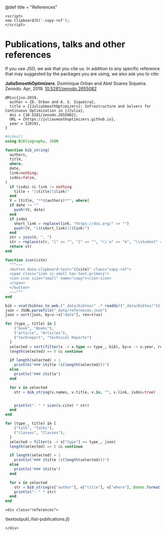 @def title = "References"

~~~
<script>
new ClipboardJS('.copy-ref');
</script>
~~~

# Publications, talks and other references

If you use JSO, we ask that you cite us. In addition to any specific reference that may suggested by the packages you are using, we also ask you to cite:

**JuliaSmoothOptimizers**. Dominique Orban and Abel Soares Siqueira. Zenodo. Apr, 2019. [10.5281/zenodo.2655082](https://doi.org/10.5281/zenodo.2655082)
```plaintext
@Misc{jso-2019,
  author = {D. Orban and A. S. Siqueira},
  title = {{JuliaSmoothOptimizers}: Infrastructure and Solvers for Continuous Optimization in {J}ulia},
  doi = {10.5281/zenodo.2655082},
  URL = {https://juliasmoothoptimizers.github.io},
  year = {2019},
}
```

```julia:./list-publications.jl
#hideall
using Bibliography, JSON

function bib_string(
  authors,
  title,
  where,
  date,
  link=nothing;
  isdoi=false,
)
  if !isdoi && link != nothing
    title = "[$title]($link)"
  end
  V = [title, "**$(authors)**", where]
  if date != ""
    push!(V, date)
  end
  if isdoi
    short_link = replace(link, "https://doi.org/" => "") 
    push!(V, "[$(short_link)]($link)")
  end
  str = join(V, ", ")
  str = replace(str, "{" => "", "}" => "", "\\'e" => "é", "\\student" => "")
  return str
end

function icon(cite)
  """~~~
  <button data-clipboard-text="$(cite)" class="copy-ref">
  <span class="icon is-small has-text-primary">
  <ion-icon size="small" name="copy"></ion-icon>
  </span>
  </button>
  ~~~"""
end

bib = vcat(bibtex_to_web.("_data/bibtex/" .* readdir("_data/bibtex/"))...)
json = JSON.parsefile("_data/references.json")
json = sort(json, by=x->x["date"], rev=true)

for (type_, title) in [
    ("book", "Books"),
    ("article", "Articles"),
    ("techreport", "Technical Reports")
  ]
  selected = sort(filter(x -> x.type == type_, bib), by=x -> x.year, rev=true)
  length(selected) == 0 && continue

  if length(selected) > 1
    println("### $title ($(length(selected)))")
  else
    println("### $title")
  end

  for v in selected
    str = bib_string(v.names, v.title, v.in, "", v.link, isdoi=true)


    println("- " * icon(v.cite) * str)
  end
end

for (type_, title) in [
    ("talk", "Talks"),
    ("classes", "Classes"),
  ]
  selected = filter(x -> x["type"] == type_, json)
  length(selected) == 0 && continue

  if length(selected) > 1
    println("### $title ($(length(selected)))")
  else
    println("### $title")
  end

  for v in selected
    str = bib_string(v["author"], v["title"], v["where"], Dates.format(Date(v["date"]), "yyyy-u-d"), get(v, "link", nothing))
    println("- " * str)
  end
end
```

~~~
<div class="references">
~~~
\textoutput{./list-publications.jl}
~~~
</div>
~~~